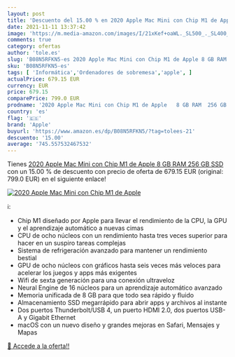 ```yaml
---
layout: post
title: 'Descuento del 15.00 % en 2020 Apple Mac Mini con Chip M1 de Apple'
date: 2021-11-11 13:37:42
image: 'https://m.media-amazon.com/images/I/21xKef+oaWL._SL500_._SL400_.jpg'
comments: true
category: ofertas
author: 'tole.es'
slug: 'B08N5RFKN5-es 2020 Apple Mac Mini con Chip M1 de Apple 8 GB RAM 256 GB SSD'
sku: 'B08N5RFKN5-es'
tags: [ 'Informática','Ordenadores de sobremesa','apple', ]
actualPrice: 679.15 EUR
currency: EUR
price: 679.15
comparePrice: 799.0 EUR
prodname: '2020 Apple Mac Mini con Chip M1 de Apple   8 GB RAM  256 GB SSD '
country: 'es'
flag: '🇪🇸'
brand: 'Apple'
buyurl: 'https://www.amazon.es/dp/B08N5RFKN5/?tag=tolees-21'
descuento: '15.00'
average: '745.557532467532'
---
```


Tienes [2020 Apple Mac Mini con Chip M1 de Apple   8 GB RAM  256 GB SSD ](https://www.amazon.es/dp/B08N5RFKN5/?tag=tolees-21) con un 15.00 % de descuento con precio de oferta de 679.15 EUR (original: 799.0 EUR) en el siguiente enlace!

[![2020 Apple Mac Mini con Chip M1 de Apple](https://m.media-amazon.com/images/I/21xKef+oaWL._SL500_._SL400_.jpg)](https://www.amazon.es/dp/B08N5RFKN5/?tag=tolees-21)

ℹ️:

- Chip M1 diseñado por Apple para llevar el rendimiento de la CPU, la GPU y el aprendizaje automático a nuevas cimas
- CPU de ocho núcleos con un rendimiento hasta tres veces superior para hacer en un suspiro tareas complejas
- Sistema de refrigeración avanzado para mantener un rendimiento bestial
- GPU de ocho núcleos con gráficos hasta seis veces más veloces para acelerar los juegos y apps más exigentes
- Wifi de sexta generación para una conexión ultraveloz
- Neural Engine de 16 núcleos para un aprendizaje automático avanzado
- Memoria unificada de 8 GB para que todo sea rápido y fluido
- Almacenamiento SSD megarrápido para abrir apps y archivos al instante
- Dos puertos Thunderbolt/USB 4, un puerto HDMI 2.0, dos puertos USB-A y Gigabit Ethernet
- macOS con un nuevo diseño y grandes mejoras en Safari, Mensajes y Mapas

[🛒 Accede a la oferta!!](https://www.amazon.es/dp/B08N5RFKN5/?tag=tolees-21)
